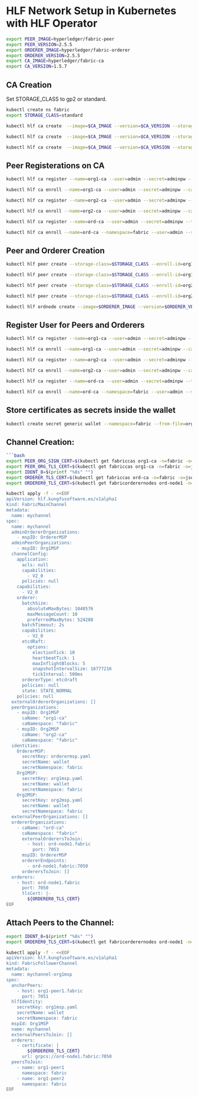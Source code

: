 # HLF Network Setup in Kubernetes with HLF Operator
```bash
export PEER_IMAGE=hyperledger/fabric-peer 
export PEER_VERSION=2.5.5 
export ORDERER_IMAGE=hyperledger/fabric-orderer 
export ORDERER_VERSION=2.5.5 
export CA_IMAGE=hyperledger/fabric-ca 
export CA_VERSION=1.5.7
```
## CA Creation

Set STORAGE_CLASS to gp2 or standard.

```bash
kubectl create ns fabric  
export STORAGE_CLASS=standard 

kubectl hlf ca create  --image=$CA_IMAGE --version=$CA_VERSION --storage-class=$STORAGE_CLASS --capacity=2Gi --name=org1-ca --enroll-id=enroll --enroll-pw=enrollpw --hosts=org1-ca.localho.st --istio-port=443 --namespace=fabric 

kubectl hlf ca create  --image=$CA_IMAGE --version=$CA_VERSION --storage-class=$STORAGE_CLASS --capacity=2Gi --name=org2-ca --enroll-id=enroll --enroll-pw=enrollpw --hosts=org2-ca.localho.st --istio-port=443 --namespace=fabric 

kubectl hlf ca create  --image=$CA_IMAGE --version=$CA_VERSION --storage-class=$STORAGE_CLASS --capacity=2Gi --name=ord-ca --enroll-id=enroll --enroll-pw=enrollpw --hosts=ord-ca.localho.st --istio-port=443 --namespace=fabric 
```
## Peer Registerations on CA 

```bash
kubectl hlf ca register --name=org1-ca --user=admin --secret=adminpw --type=admin --enroll-id enroll --enroll-secret=enrollpw --mspid=Org1MSP --namespace=fabric 

kubectl hlf ca enroll --name=org1-ca --user=admin --secret=adminpw --ca-name ca  --output org1msp.yaml --mspid=Org1MSP --namespace=fabric 

kubectl hlf ca register --name=org2-ca --user=admin --secret=adminpw --type=admin --enroll-id enroll --enroll-secret=enrollpw --mspid=Org2MSP --namespace=fabric 

kubectl hlf ca enroll --name=org2-ca --user=admin --secret=adminpw --ca-name ca  --output org2msp.yaml --mspid=Org2MSP --namespace=fabric 

kubectl hlf ca register --name=ord-ca --user=admin --secret=adminpw --type=admin --enroll-id enroll --enroll-secret=enrollpw --mspid=OrdererMSP --namespace=fabric 

kubectl hlf ca enroll --name=ord-ca --namespace=fabric --user=admin --secret=adminpw --mspid OrdererMSP --ca-name tlsca  --output orderermsp.yaml 
```
## Peer and Orderer Creation 
```bash
kubectl hlf peer create --storage-class=$STORAGE_CLASS --enroll-id=org1-peer1 --mspid=Org1MSP --enroll-pw=peerpw --capacity=3Gi --name=org1-peer1 --ca-name=org1-ca.fabric --namespace=fabric --statedb=couchdb --hosts=peer1-org1.localho.st --istio-ingressgateway=ingressgateway --istio-port=443 

kubectl hlf peer create --storage-class=$STORAGE_CLASS --enroll-id=org1-peer2 --mspid=Org1MSP --enroll-pw=peerpw --capacity=3Gi --name=org1-peer2 --ca-name=org1-ca.fabric --namespace=fabric --statedb=couchdb --hosts=peer2-org1.localho.st --istio-ingressgateway=ingressgateway --istio-port=443 

kubectl hlf peer create --storage-class=$STORAGE_CLASS --enroll-id=org2-peer1 --mspid=Org2MSP --enroll-pw=peerpw --capacity=3Gi --name=org2-peer1 --ca-name=org2-ca.fabric --namespace=fabric --statedb=couchdb --hosts=peer1-org2.localho.st --istio-ingressgateway=ingressgateway --istio-port=443 

kubectl hlf peer create --storage-class=$STORAGE_CLASS --enroll-id=org2-peer2 --mspid=Org2MSP --enroll-pw=peerpw --capacity=3Gi --name=org2-peer2 --ca-name=org2-ca.fabric --namespace=fabric --statedb=couchdb --hosts=peer2-org2.localho.st --istio-ingressgateway=ingressgateway --istio-port=443 

kubectl hlf ordnode create --image=$ORDERER_IMAGE --version=$ORDERER_VERSION  --storage-class=$STORAGE_CLASS --enroll-id=orderer --mspid=OrdererMSP     --enroll-pw=ordererpw --capacity=2Gi --name=ord-node1 --ca-name=ord-ca.fabric --hosts=orderer0-ord.localho.st --istio-port=443 --namespace=fabric 
```
## Register User for Peers and Orderers 

```bash
kubectl hlf ca register --name=org1-ca --user=admin --secret=adminpw --type=admin --enroll-id enroll --enroll-secret=enrollpw --mspid=Org1MSP --namespace=fabric 

kubectl hlf ca enroll --name=org1-ca --user=admin --secret=adminpw --ca-name ca  --output org1msp.yaml --mspid=Org1MSP --namespace=fabric 

kubectl hlf ca register --name=org2-ca --user=admin --secret=adminpw --type=admin --enroll-id enroll --enroll-secret=enrollpw --mspid=Org2MSP --namespace=fabric 

kubectl hlf ca enroll --name=org2-ca --user=admin --secret=adminpw --ca-name ca  --output org2msp.yaml --mspid=Org2MSP --namespace=fabric 

kubectl hlf ca register --name=ord-ca --user=admin --secret=adminpw --type=admin --enroll-id enroll --enroll-secret=enrollpw --mspid=OrdererMSP --namespace=fabric 

kubectl hlf ca enroll --name=ord-ca --namespace=fabric --user=admin --secret=adminpw --mspid OrdererMSP --ca-name tlsca  --output orderermsp.yaml 
```

## Store certificates as secrets inside the wallet 
```bash
kubectl create secret generic wallet --namespace=fabric --from-file=org1msp.yaml=$PWD/org1msp.yaml --from-file=orderermsp.yaml=$PWD/orderermsp.yaml --from-file=org2msp.yaml=$PWD/org2msp.yaml 
```

## Channel Creation: 

```bash
```bash
export PEER_ORG_SIGN_CERT=$(kubectl get fabriccas org1-ca -n=fabric -o=jsonpath='{.status.ca_cert}')
export PEER_ORG_TLS_CERT=$(kubectl get fabriccas org1-ca -n=fabric -o=jsonpath='{.status.tlsca_cert}')
export IDENT_8=$(printf "%8s" "")
export ORDERER_TLS_CERT=$(kubectl get fabriccas ord-ca -n=fabric -o=jsonpath='{.status.tlsca_cert}' | sed -e "s/^/${IDENT_8}/")
export ORDERER0_TLS_CERT=$(kubectl get fabricorderernodes ord-node1 -n=fabric -o=jsonpath='{.status.tlsCert}' | sed -e "s/^/${IDENT_8}/")

kubectl apply -f - <<EOF
apiVersion: hlf.kungfusoftware.es/v1alpha1
kind: FabricMainChannel
metadata:
  name: mychannel
spec:
  name: mychannel
  adminOrdererOrganizations:
    - mspID: OrdererMSP
  adminPeerOrganizations:
    - mspID: Org1MSP
  channelConfig:
    application:
      acls: null
      capabilities:
        - V2_0
      policies: null
    capabilities:
      - V2_0
    orderer:
      batchSize:
        absoluteMaxBytes: 1048576
        maxMessageCount: 10
        preferredMaxBytes: 524288
      batchTimeout: 2s
      capabilities:
        - V2_0
      etcdRaft:
        options:
          electionTick: 10
          heartbeatTick: 1
          maxInflightBlocks: 5
          snapshotIntervalSize: 16777216
          tickInterval: 500ms
      ordererType: etcdraft
      policies: null
      state: STATE_NORMAL
    policies: null
  externalOrdererOrganizations: []
  peerOrganizations:
    - mspID: Org1MSP
      caName: "org1-ca"
      caNamespace: "fabric"
    - mspID: Org2MSP
      caName: "org2-ca"
      caNamespace: "fabric"
  identities:
    OrdererMSP:
      secretKey: orderermsp.yaml
      secretName: wallet
      secretNamespace: fabric
    Org1MSP:
      secretKey: org1msp.yaml
      secretName: wallet
      secretNamespace: fabric
    Org2MSP:
      secretKey: org2msp.yaml
      secretName: wallet
      secretNamespace: fabric
  externalPeerOrganizations: []
  ordererOrganizations:
    - caName: "ord-ca"
      caNamespace: "fabric"
      externalOrderersToJoin:
        - host: ord-node1.fabric
          port: 7053
      mspID: OrdererMSP
      ordererEndpoints:
        - ord-node1.fabric:7050
      orderersToJoin: []
  orderers:
    - host: ord-node1.fabric
      port: 7050
      tlsCert: |-
        ${ORDERER0_TLS_CERT}
EOF
```
## Attach Peers to the Channel: 
```bash
export IDENT_8=$(printf "%8s" "")
export ORDERER0_TLS_CERT=$(kubectl get fabricorderernodes ord-node1 -n=fabric -o=jsonpath='{.status.tlsCert}' | sed -e "s/^/${IDENT_8}/")

kubectl apply -f - <<EOF
apiVersion: hlf.kungfusoftware.es/v1alpha1
kind: FabricFollowerChannel
metadata:
  name: mychannel-org1msp
spec:
  anchorPeers:
    - host: org1-peer1.fabric
      port: 7051
  hlfIdentity:
    secretKey: org1msp.yaml
    secretName: wallet
    secretNamespace: fabric
  mspId: Org1MSP
  name: mychannel
  externalPeersToJoin: []
  orderers:
    - certificate: |
        ${ORDERER0_TLS_CERT}
      url: grpcs://ord-node1.fabric:7050
  peersToJoin:
    - name: org1-peer1
      namespace: fabric
    - name: org1-peer2
      namespace: fabric
EOF

```
